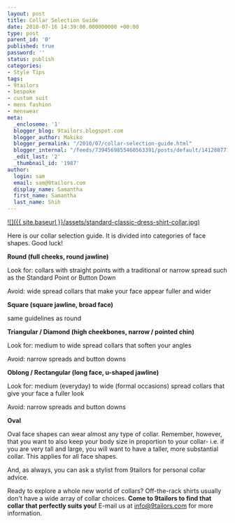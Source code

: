 ```yaml
---
layout: post
title: Collar Selection Guide
date: 2010-07-16 14:39:00.000000000 +00:00
type: post
parent_id: '0'
published: true
password: ''
status: publish
categories:
- Style Tips
tags:
- 9tailors
- bespoke
- custom suit
- mens fashion
- menswear
meta:
  _encloseme: '1'
  blogger_blog: 9tailors.blogspot.com
  blogger_author: Makiko
  blogger_permalink: "/2010/07/collar-selection-guide.html"
  blogger_internal: "/feeds/7394569855460563391/posts/default/1412887710934738645"
  _edit_last: '2'
  _thumbnail_id: '1987'
author:
  login: sam
  email: sam@9tailors.com
  display_name: Samantha
  first_name: Samantha
  last_name: Shih
---
```

[![]({{ site.baseurl }}/assets/standard-classic-dress-shirt-collar.jpg)](http://www.tailorinstyle.com/wp-content/uploads/2008/04/standard-classic-dress-shirt-collar.jpg)

Here is our collar selection guide. It is divided into categories of face shapes. Good luck!

**Round (full cheeks, round jawline)**

Look for: collars with straight points with a traditional or narrow spread such as the Standard Point or Button Down

Avoid: wide spread collars that make your face appear fuller and wider

**Square (square jawline, broad face)**

same guidelines as round

**Triangular / Diamond (high cheekbones, narrow / pointed chin)**

Look for: medium to wide spread collars that soften your angles

Avoid: narrow spreads and button downs

**Oblong / Rectangular (long face, u-shaped jawline)**

Look for: medium (everyday) to wide (formal occasions) spread collars that give your face a fuller look

Avoid: narrow spreads and button downs

**Oval**

Oval face shapes can wear almost any type of collar. Remember, however, that you want to also keep your body size in proportion to your collar- i.e. if you are very tall and large, you will want to have a taller, more substantial collar. This applies for all face shapes.

And, as always, you can ask a stylist from 9tailors for personal collar advice.

Ready to explore a whole new world of collars? Off-the-rack shirts usually don't have a wide array of collar choices. **Come to 9tailors to find that collar that perfectly suits you!** E-mail us at [info@9tailors.com](mailto:info@9tailors.com) for more information.